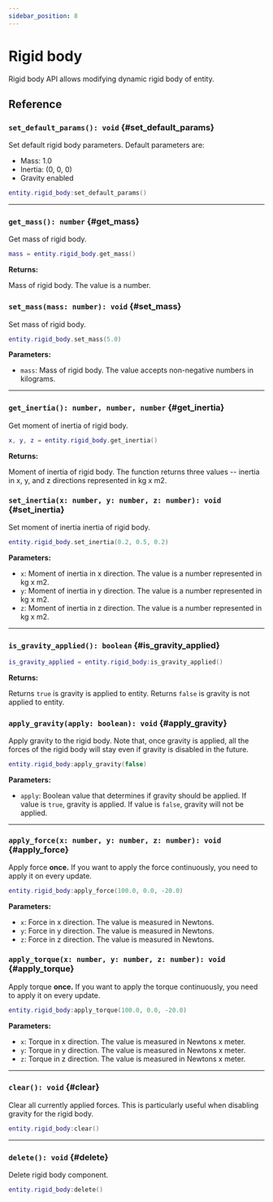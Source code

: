 ```yaml
---
sidebar_position: 8
---
```


# Rigid body

Rigid body API allows modifying dynamic rigid body of entity.

## Reference

### `set_default_params(): void` {#set_default_params}

Set default rigid body parameters. Default parameters are:

- Mass: 1.0
- Inertia: (0, 0, 0)
- Gravity enabled

```lua
entity.rigid_body:set_default_params()
```

---

### `get_mass(): number` {#get_mass}

Get mass of rigid body.

```lua
mass = entity.rigid_body.get_mass()
```

**Returns:**

Mass of rigid body. The value is a number.

### `set_mass(mass: number): void` {#set_mass}

Set mass of rigid body.

```lua
entity.rigid_body.set_mass(5.0)
```

**Parameters:**

- `mass`: Mass of rigid body. The value accepts non-negative numbers in kilograms.

---

### `get_inertia(): number, number, number` {#get_inertia}

Get moment of inertia of rigid body.

```lua
x, y, z = entity.rigid_body.get_inertia()
```

**Returns:**

Moment of inertia of rigid body. The function returns three values -- inertia in x, y, and z directions represented in kg x m2.

### `set_inertia(x: number, y: number, z: number): void` {#set_inertia}

Set moment of inertia inertia of rigid body.

```lua
entity.rigid_body.set_inertia(0.2, 0.5, 0.2)
```

**Parameters:**

- `x`: Moment of inertia in x direction. The value is a number represented in kg x m2.
- `y`: Moment of inertia in y direction. The value is a number represented in kg x m2.
- `z`: Moment of inertia in z direction. The value is a number represented in kg x m2.

---

### `is_gravity_applied(): boolean` {#is_gravity_applied}

```lua
is_gravity_applied = entity.rigid_body:is_gravity_applied()
```

**Returns:**

Returns `true` is gravity is applied to entity. Returns `false` is gravity is not applied to entity.

### `apply_gravity(apply: boolean): void` {#apply_gravity}

Apply gravity to the rigid body. Note that, once gravity is applied, all the forces of the rigid body will stay even if gravity is disabled in the future.

```lua
entity.rigid_body:apply_gravity(false)
```

**Parameters:**

- `apply`: Boolean value that determines if gravity should be applied. If value is `true`, gravity is applied. If value is `false`, gravity will not be applied.

---

### `apply_force(x: number, y: number, z: number): void` {#apply_force}

Apply force **once.** If you want to apply the force continuously, you need to apply it on every update.

```lua
entity.rigid_body:apply_force(100.0, 0.0, -20.0)
```

**Parameters:**

- `x`: Force in x direction. The value is measured in Newtons.
- `y`: Force in y direction. The value is measured in Newtons.
- `z`: Force in z direction. The value is measured in Newtons.

### `apply_torque(x: number, y: number, z: number): void` {#apply_torque}

Apply torque **once.** If you want to apply the torque continuously, you need to apply it on every update.

```lua
entity.rigid_body:apply_torque(100.0, 0.0, -20.0)
```

**Parameters:**

- `x`: Torque in x direction. The value is measured in Newtons x meter.
- `y`: Torque in y direction. The value is measured in Newtons x meter.
- `z`: Torque in z direction. The value is measured in Newtons x meter.

---

### `clear(): void` {#clear}

Clear all currently applied forces. This is particularly useful when disabling gravity for the rigid body.

```lua
entity.rigid_body:clear()
```

---

### `delete(): void` {#delete}

Delete rigid body component.

```lua
entity.rigid_body:delete()
```
